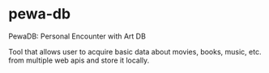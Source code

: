 # pewa-db
PewaDB: Personal Encounter with Art DB

Tool that allows user to acquire basic data about movies, books, music, etc. from multiple web apis and store it locally.
